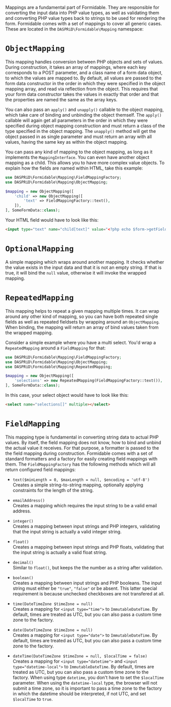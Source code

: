 Mappings are a fundamental part of Formidable. They are responsible for converting the input data into PHP value types,
as well as validating them and converting PHP value types back to strings to be used for rendering the form. Formidable
comes with a set of mappings to cover all generic cases. These are located in the `DASPRiD\Formidable\Mapping`
namespace:

# `ObjectMapping`

This mapping handles conversion between PHP objects and sets of values. During construction, it takes an array of
mappings, where each key corresponds to a POST parameter, and a class name of a form data object, to which the values
are mapped to. By default, all values are passed to the form data constructor in the order in which they were specified
in the object mapping array, and read via reflection from the object. This requires that your form data constructor
takes the values in exactly that order and that the properties are named the same as the array keys.

You can also pass an `apply()` and `unapply()` callable to the object mapping, which take care of binding and unbinding
the object themself. The `apply()` callable will again get all parameters in the order in which they were specified
during object mapping construction and must return a class of the type specified in the object mapping. The `unapply()`
method will get the object passed in as single parameter and must return an array with all values, having the same key
as within the object mapping.

You can pass any kind of mapping to the object mapping, as long as it implements the `MappingInterface`. You can even
have another object mapping as a child. This allows you to have more complex value objects. To explain how the fields
are named within HTML, take this example:

```php
use DASPRiD\Formidable\Mapping\FieldMappingFactory;
use DASPRiD\Formidable\Mapping\ObjectMapping;

$mapping = new ObjectMapping([
    'child' => new ObjectMapping([
        'text' => FieldMappingFactory::text(),
    ]),
], SomeFormData::class);
```

Your HTML field would have to look like this:

```html
<input type="text" name="child[text]" value="<?php echo $form->getField('child[text]')->getValue(); ?>">
```

# `OptionalMapping`

A simple mapping which wraps around another mapping. It checks whether the value exists in the input data and that it is
not an empty string. If that is true, it will bind the `null` value, otherwise it will invoke the wrapped mapping.

# `RepeatedMapping`

This mapping helps to repeat a given mapping multiple times. It can wrap around any other kind of mapping, so you can
have both repeated single fields as well as repeated fieldsets by wrapping around an `ObjectMapping`. When binding,
the mapping will return an array of bind values taken from the wrapped mapping.

Consider a simple example where you have a multi select. You'd wrap a `RepeatedMapping` around a `FieldMapping` for
that:

```php
use DASPRiD\Formidable\Mapping\FieldMappingFactory;
use DASPRiD\Formidable\Mapping\ObjectMapping;
use DASPRiD\Formidable\Mapping\RepeatedMapping;

$mapping = new ObjectMapping([
    'selections' => new RepeatedMapping(FieldMappingFactory::text()),
], SomeFormData::class);
```

In this case, your select object would have to look like this:

```html
<select name="selections[]" multiple></select>
```

# `FieldMapping`

This mapping type is fundamental in converting string data to actual PHP values. By itself, the field mapping does not
know, how to bind and unbind the actual value it receives. For that purpose, a formatter is passed to the the field
mapping during construction. Formidable comes with a set of standard formatters and a factory for easily creating
field mappings with them. The `FieldMappingFactory` has the following methods which will all return configured field
mappings:

- `text($minLength = 0, $maxLength = null, $encoding = 'utf-8')`<br />
    Creates a simple string-to-string mapping, optionally applying constraints for the length of the string.

- `emailAddress()`<br />
    Creates a mapping which requires the input string to be a valid email address.

- `integer()`<br />
    Creates a mapping between input strings and PHP integers, validating that the input string is actually a valid
    integer string.

- `float()`<br />
    Creates a mapping between input strings and PHP floats, validating that the input string is actually a valid float
    string.

- `decimal()`<br />
    Similar to `float()`, but keeps the the number as a string after validation.

- `boolean()`<br />
    Creates a mapping between input strings and PHP booleans. The input string must either be `"true"`, `"false"` or be
    absent. This latter special requirement is because unchecked checkboxes are not transfered at all.

- `time(DateTimeZone $timeZone = null)`<br />
    Creates a mapping for `<input type="time">` to `ImmutableDateTime`. By default, times are treated as UTC, but you
    can also pass a custom time zone to the factory.

- `date(DateTimeZone $timeZone = null)`<br />
    Creates a mapping for `<input type="date">` to `ImmutableDateTime`. By default, times are treated as UTC, but you
    can also pass a custom time zone to the factory.

- `dateTime(DateTimeZone $timeZone = null, $localTime = false)`<br />
    Creates a mapping for `<input type="datetime">` and `<input type="datetime-local">` to `ImmutableDateTime`. By
    default, times are treated as UTC, but you can also pass a custom time zone to the factory. When using type
    `datetime`, you don't have to set the `$localTime` parameter. When using the `datetime-local` type, the browser will
    not submit a time zone, so it is important to pass a time zone to the factory in which the datetime should be
    interpreted, if not UTC, and set `$localTime` to `true`.
